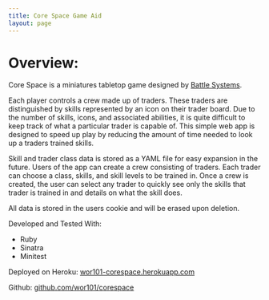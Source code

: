 ```yaml
---
title: Core Space Game Aid
layout: page
---
```


# Overview:
Core Space is a miniatures tabletop game designed by [Battle Systems](https://battlesystems.co.uk/).

Each player controls a crew made up of traders. These traders are distinguished by skills represented by an icon on their trader board. Due to the number of skills, icons, and associated abilities, it is quite difficult to keep track of what a particular trader is capable of. This simple web app is designed to speed up play by reducing the amount of time needed to look up a traders trained skills.

Skill and trader class data is stored as a YAML file for easy expansion in the future. Users of the app can create a crew consisting of traders. Each trader can choose a class, skills, and skill levels to be trained in. Once a crew is created, the user can select any trader to quickly see only the skills that trader is trained in and details on what the skill does.

All data is stored in the users cookie and will be erased upon deletion.

Developed and Tested With:
* Ruby
* Sinatra
* Minitest

Deployed on Heroku:
[wor101-corespace.herokuapp.com](https://wor101-corespace.herokuapp.com)


Github:
[github.com/wor101/corespace](https://github.com/wor101/corespace)

